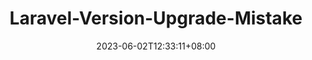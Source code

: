 ---
title: "Laravel-Version-Upgrade-Mistake"
date: 2023-06-02T12:33:11+08:00
draft: false # Set 'false' to publish
imageSEO: ""
description: ""
categories:
- Journals
tags:
- 
---